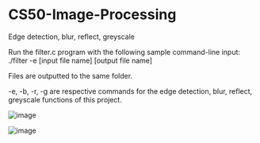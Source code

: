 # CS50-Image-Processing
Edge detection, blur, reflect, greyscale

Run the filter.c program with the following sample command-line input:
./filter -e [input file name] [output file name]

Files are outputted to the same folder.

-e, -b, -r, -g are respective commands for the edge detection, blur, reflect, greyscale functions of this project.

![image](https://user-images.githubusercontent.com/49529139/132836841-b1d79db5-b1e0-48f5-8358-0df0181bd504.png)

![image](https://user-images.githubusercontent.com/49529139/132836821-26f87dec-79fd-4873-80fa-ff7ca715f858.png)
